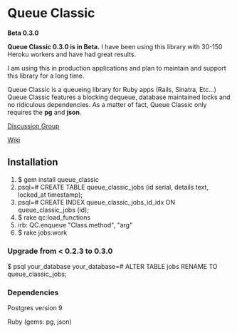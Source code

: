 # Queue Classic
__Beta 0.3.0__

__Queue Classic 0.3.0 is in Beta.__ I have been using this library with 30-150 Heroku workers and have had great results.

I am using this in production applications and plan to maintain and support this library for a long time.

Queue Classic is a queueing library for Ruby apps (Rails, Sinatra, Etc...) Queue Classic features a blocking dequeue, database maintained locks and
no ridiculous dependencies. As a matter of fact, Queue Classic only requires the __pg__ and __json__.

[Discussion Group](http://groups.google.com/group/queue_classic)

[Wiki](https://github.com/ryandotsmith/queue_classic/wiki)

## Installation

1. $ gem install queue_classic
2. psql=# CREATE TABLE queue_classic_jobs (id serial, details text, locked_at timestamp);
3. psql=# CREATE INDEX queue_classic_jobs_id_idx ON queue_classic_jobs (id);
4. $ rake qc:load_functions
5. irb: QC.enqueue "Class.method", "arg"
6. $ rake jobs:work

### Upgrade from < 0.2.3 to 0.3.0

  $ psql your_database
  your_database=# ALTER TABLE jobs RENAME TO queue_classic_jobs;

### Dependencies

  Postgres version 9

  Ruby (gems: pg, json)
